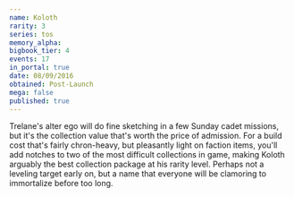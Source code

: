 ```yaml
---
name: Koloth
rarity: 3
series: tos
memory_alpha:
bigbook_tier: 4
events: 17
in_portal: true
date: 08/09/2016
obtained: Post-Launch
mega: false
published: true
---
```


Trelane's alter ego will do fine sketching in a few Sunday cadet missions, but it's the collection value that's worth the price of admission. For a build cost that's fairly chron-heavy, but pleasantly light on faction items, you'll add notches to two of the most difficult collections in game, making Koloth arguably the best collection package at his rarity level. Perhaps not a leveling target early on, but a name that everyone will be clamoring to immortalize before too long.
